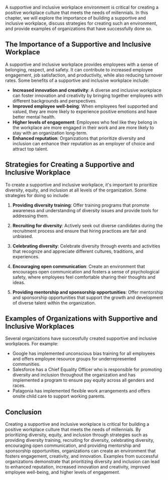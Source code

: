 
A supportive and inclusive workplace environment is critical for creating a positive workplace culture that meets the needs of millennials. In this chapter, we will explore the importance of building a supportive and inclusive workplace, discuss strategies for creating such an environment, and provide examples of organizations that have successfully done so.

The Importance of a Supportive and Inclusive Workplace
------------------------------------------------------

A supportive and inclusive workplace provides employees with a sense of belonging, respect, and safety. It can contribute to increased employee engagement, job satisfaction, and productivity, while also reducing turnover rates. Some benefits of a supportive and inclusive workplace include:

- **Increased innovation and creativity**: A diverse and inclusive workplace can foster innovation and creativity by bringing together employees with different backgrounds and perspectives.
- **Improved employee well-being**: When employees feel supported and valued, they are more likely to experience positive emotions and have better mental health.
- **Higher levels of engagement**: Employees who feel like they belong in the workplace are more engaged in their work and are more likely to stay with an organization long-term.
- **Enhanced reputation**: Organizations that prioritize diversity and inclusion can enhance their reputation as an employer of choice and attract top talent.

Strategies for Creating a Supportive and Inclusive Workplace
------------------------------------------------------------

To create a supportive and inclusive workplace, it's important to prioritize diversity, equity, and inclusion at all levels of the organization. Some strategies for doing so include:

1. **Providing diversity training**: Offer training programs that promote awareness and understanding of diversity issues and provide tools for addressing them.

2. **Recruiting for diversity**: Actively seek out diverse candidates during the recruitment process and ensure that hiring practices are fair and unbiased.

3. **Celebrating diversity**: Celebrate diversity through events and activities that recognize and appreciate different cultures, traditions, and experiences.

4. **Encouraging open communication**: Create an environment that encourages open communication and fosters a sense of psychological safety, where employees feel comfortable sharing their thoughts and ideas.

5. **Providing mentorship and sponsorship opportunities**: Offer mentorship and sponsorship opportunities that support the growth and development of diverse talent within the organization.

Examples of Organizations with Supportive and Inclusive Workplaces
------------------------------------------------------------------

Several organizations have successfully created supportive and inclusive workplaces. For example:

- Google has implemented unconscious bias training for all employees and offers employee resource groups for underrepresented communities.
- Salesforce has a Chief Equality Officer who is responsible for promoting diversity and inclusion throughout the organization and has implemented a program to ensure pay equity across all genders and races.
- Patagonia has implemented flexible work arrangements and offers onsite child care to support working parents.

Conclusion
----------

Creating a supportive and inclusive workplace is critical for building a positive workplace culture that meets the needs of millennials. By prioritizing diversity, equity, and inclusion through strategies such as providing diversity training, recruiting for diversity, celebrating diversity, encouraging open communication, and providing mentorship and sponsorship opportunities, organizations can create an environment that fosters engagement, creativity, and innovation. Examples from successful organizations demonstrate that prioritizing diversity and inclusion can lead to enhanced reputation, increased innovation and creativity, improved employee well-being, and higher levels of engagement.
